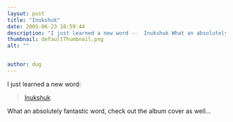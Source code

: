 ```yaml
---
layout: post
title: "Inukshuk"
date: 2005-06-23 16:59:44
description: "I just learned a new word --  Inukshuk What an absolutely fantastic word, check out the album cover as well&#8230;&#8230;"
thumbnail: defaultThumbnail.png
alt: ""


author: dug
---
```


<p>I just learned a new word:</p>

<blockquote><p><a href="http://en.wikipedia.org/wiki/Inukshuk">Inukshuk</a></p></blockquote>

<p>What an absolutely fantastic word, check out the album cover as well...</p>
